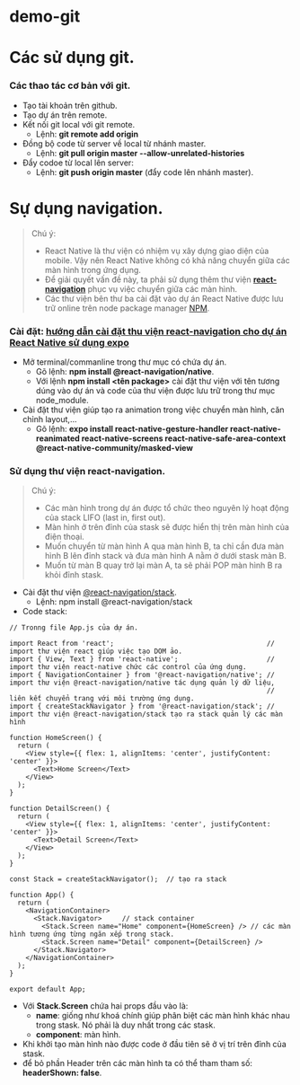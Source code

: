 # demo-git
Các sử dụng git.
============================
### Các thao tác cơ bản với git.
- Tạo tài khoản trên github.
- Tạo dự án trên remote.
- Kết nối git local với git remote.
  + Lệnh: **git remote add origin <url>**
- Đồng bộ code từ server về local từ nhánh master.
  + Lệnh: **git pull origin master --allow-unrelated-histories**
- Đẩy codoe từ local lên server:
  + Lệnh: **git push origin master** (đẩy code lên nhánh master).
  
Sự dụng navigation.
============================
> Chú ý:
>  + React Native là thư viện có nhiệm vụ xây dựng giao diện của mobile. Vậy nên React Native không có khả năng chuyển giữa các màn hình trong ứng dụng. 
>  + Để giải quyết vấn đề này, ta phải sử dụng thêm thư viện **[react-navigation](https://reactnavigation.org/docs/getting-started)** phục vụ việc chuyển giữa các màn hình.
> + Các thư viện bên thư ba cài đặt vào dự án React Native được lưu trữ online trên node package manager [NPM](https://www.npmjs.com/). 

### Cài đặt: [hướng dẫn cài đặt thu viện react-navigation cho dự án React Native sử dụng expo](https://reactnavigation.org/docs/getting-started)
- Mở terminal/commanline trong thư mục có chứa dự án.
  + Gõ lệnh: **npm install @react-navigation/native**. 
  + Với lệnh **npm install <tên package>** cài đặt thư viện với tên tương dúng vào dự án và code của thư viện được lưu trữ trong thư mục node_module.
- Cài đặt thư viện giúp tạo ra animation trong việc chuyển màn hình, căn chỉnh layout,...
  + Gõ lệnh: **expo install react-native-gesture-handler react-native-reanimated react-native-screens react-native-safe-area-context @react-native-community/masked-view**
### Sử dụng thư viện react-navigation.
> Chú ý:
>  + Các màn hình trong dự án được tổ chức theo nguyên lý hoạt động của stack LIFO (last in, first out).
>  + Màn hình ở trên đỉnh của stask sẽ được hiển thị trên màn hình của điện thoại.
>  + Muốn chuyển từ màn hình A qua màn hình B, ta chỉ cần đưa màn hình B lên đỉnh stack và đưa màn hình A nằm ở dưới stask màn B.
>  + Muốn từ màn B quay trở lại màn A, ta sẽ phải POP màn hình B ra khỏi đỉnh stask.
- Cài đặt thư viện [@react-navigation/stack](https://reactnavigation.org/docs/hello-react-navigation).
  + Lệnh: npm install @react-navigation/stack
- Code stack:
```
// Tronng file App.js của dự án.

import React from 'react';                                      // import thư viện react giúp việc tạo DOM ảo.
import { View, Text } from 'react-native';                      // import thư viện react-native chức các control của ứng dụng.
import { NavigationContainer } from '@react-navigation/native'; // import thư viện @react-navigation/native tác dụng quản lý dữ liệu,
                                                                // liên kết chuyển trang với môi trường ứng dụng.
import { createStackNavigator } from '@react-navigation/stack'; // import thư viện @react-navigation/stack tạo ra stack quản lý các màn hình

function HomeScreen() {
  return (
    <View style={{ flex: 1, alignItems: 'center', justifyContent: 'center' }}>
      <Text>Home Screen</Text>
    </View>
  );
}

function DetailScreen() {
  return (
    <View style={{ flex: 1, alignItems: 'center', justifyContent: 'center' }}>
      <Text>Detail Screen</Text>
    </View>
  );
}

const Stack = createStackNavigator();  // tạo ra stack

function App() {
  return (
    <NavigationContainer>
      <Stack.Navigator>     // stack container
        <Stack.Screen name="Home" component={HomeScreen} /> // các màn hình tương ứng từng ngăn xếp trong stack.
        <Stack.Screen name="Detail" component={DetailScreen} />
      </Stack.Navigator>
    </NavigationContainer>
  );
}

export default App;
```
  + Với **Stack.Screen** chứa hai props đầu vào là:
    * **name**: giống như khoá chính giúp phân biệt các màn hình khác nhau trong stask. Nó phải là duy nhất trong các stask.
    * **component**: màn hình.
  + Khi khởi tạo màn hình nào được code ở đầu tiên sẽ ở vị trí trên đỉnh của stask.
  + để bỏ phần Header trên các màn hình ta có thể tham tham số: **headerShown: false**.
  
  
  
  
  
  

